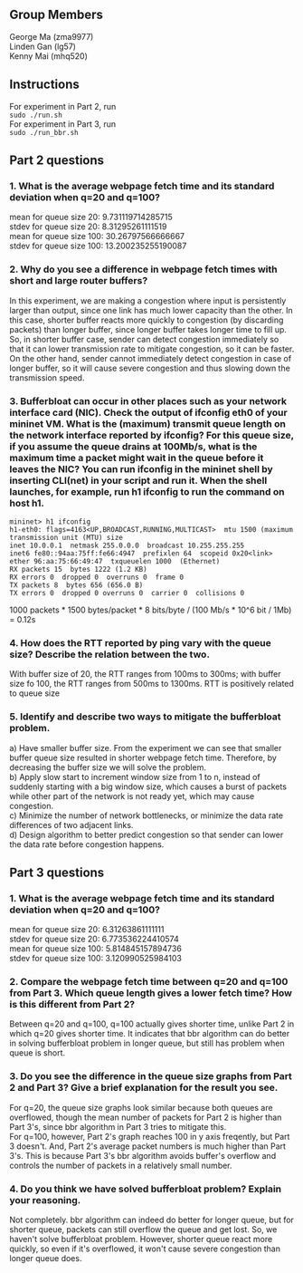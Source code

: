 ## Group Members
George Ma (zma9977)<br>
Linden Gan (lg57)<br>
Kenny Mai (mhq520)<br>

## Instructions
For experiment in Part 2, run  
`sudo ./run.sh`  
For experiment in Part 3, run  
`sudo ./run_bbr.sh`

## Part 2 questions

### 1. What is the average webpage fetch time and its standard deviation when q=20 and q=100?     
mean for queue size 20: 9.731119714285715  
stdev for queue size 20: 8.31295261111519  
mean for queue size 100: 30.26797566666667  
stdev for queue size 100: 13.200235255190087  

### 2. Why do you see a difference in webpage fetch times with short and large router buffers?
In this experiment, we are making a congestion where input is persistently larger than output, 
since one link has much lower capacity than the other. 
In this case, shorter buffer reacts more quickly to congestion (by discarding packets) than longer buffer, 
since longer buffer takes longer time to fill up. So, in shorter buffer case, sender can detect congestion 
immediately so that it can lower transmission rate to mitigate congestion, so it can be faster. 
On the other hand, sender cannot immediately detect congestion in case of longer buffer, 
so it will cause severe congestion and thus slowing down the transmission speed.

### 3. Bufferbloat can occur in other places such as your network interface card (NIC). Check the output of ifconfig eth0 of your mininet VM. What is the (maximum) transmit queue length on the network interface reported by ifconfig? For this queue size, if you assume the queue drains at 100Mb/s, what is the maximum time a packet might wait in the queue before it leaves the NIC? You can run ifconfig in the mininet shell by inserting CLI(net) in your script and run it. When the shell launches, for example, run h1 ifconfig to run the command on host h1.
    mininet> h1 ifconfig   
    h1-eth0: flags=4163<UP,BROADCAST,RUNNING,MULTICAST>  mtu 1500 (maximum transmission unit (MTU) size
    inet 10.0.0.1  netmask 255.0.0.0  broadcast 10.255.255.255
    inet6 fe80::94aa:75ff:fe66:4947  prefixlen 64  scopeid 0x20<link>
    ether 96:aa:75:66:49:47  txqueuelen 1000  (Ethernet)
    RX packets 15  bytes 1222 (1.2 KB)
    RX errors 0  dropped 0  overruns 0  frame 0
    TX packets 8  bytes 656 (656.0 B)
    TX errors 0  dropped 0 overruns 0  carrier 0  collisions 0

1000 packets * 1500 bytes/packet * 8 bits/byte / (100 Mb/s * 10^6 bit / 1Mb) = 0.12s

### 4. How does the RTT reported by ping vary with the queue size? Describe the relation between the two.
With buffer size of 20, the RTT ranges from 100ms to 300ms; with buffer size fo 100, the RTT ranges from 500ms to 1300ms.
RTT is positively related to queue size

### 5. Identify and describe two ways to mitigate the bufferbloat problem.
a) Have smaller buffer size. From the experiment we can see that smaller buffer queue size resulted in shorter webpage fetch time. 
Therefore, by decreasing the buffer size we will solve the problem.  
b) Apply slow start to increment window size from 1 to n, instead of suddenly starting with a big window size, 
which causes a burst of packets while other part of the network is not ready yet, which may cause congestion.  
c) Minimize the number of network bottlenecks, or minimize the data rate differences of two adjacent links.  
d) Design algorithm to better predict congestion so that sender can lower the data rate before congestion happens.  

## Part 3 questions
### 1. What is the average webpage fetch time and its standard deviation when q=20 and q=100?
mean for queue size 20: 6.31263861111111  
stdev for queue size 20: 6.773536224410574  
mean for queue size 100: 5.814845157894736  
stdev for queue size 100: 3.120990525984103 

### 2. Compare the webpage fetch time between q=20 and q=100 from Part 3. Which queue length gives a lower fetch time? How is this different from Part 2?
Between q=20 and q=100, q=100 actually gives shorter time, unlike Part 2 in which q=20 gives shorter time.
It indicates that bbr algorithm can do better in solving bufferbloat problem in longer queue, but still has problem when queue is short.

### 3. Do you see the difference in the queue size graphs from Part 2 and Part 3? Give a brief explanation for the result you see.
For q=20, the queue size graphs look similar because both queues are overflowed, though the mean number of packets for Part 2 is higher than Part 3's,
since bbr algorithm in Part 3 tries to mitigate this.  
For q=100, however, Part 2's graph reaches 100 in y axis freqently,
but Part 3 doesn't. And, Part 2's average packet numbers is much higher than Part 3's. This is because Part 3's bbr algorithm avoids buffer's overflow
and controls the number of packets in a relatively small number.

### 4. Do you think we have solved bufferbloat problem? Explain your reasoning.
Not completely. bbr algorithm can indeed do better for longer queue, but for shorter queue, packets can still overflow the queue and get lost.
So, we haven't solve bufferbloat problem. However, shorter queue react more quickly, so even if it's overflowed, it won't cause severe congestion than longer queue does.
